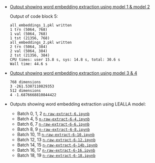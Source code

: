 
## 

- [Output showing word embedding extraction using model 1 & model 2](n-raw-optuna-12.ipynb)

  Output of code block 5:
  ```
  all_embeddings_1.pkl written
  1 trn (5064, 768)
  1 val (5064, 768)
  1 tst (21356, 768)
  all_embeddings_2.pkl written
  2 trn (5064, 384)
  2 val (5064, 384)
  2 tst (21356, 384)
  CPU times: user 15.8 s, sys: 14.8 s, total: 30.6 s
  Wall time: 44.6 s
  ```

- [Output showing word embedding extraction using model 3 & 4](neiss-cleaned-3-4.ipynb)
  ```
  768 dimensions
  3 -261.5387110829353
  512 dimensions
  4 -1.6876668810844422
  ```
- Outputs showing word embedding extraction using LEALLA model:
  - Batch 0, 1, 2 [```n-raw-extract-6.ipynb```](n-raw-extract-6.ipynb)
  - Batch 4, 5 [```n-raw-extract-6-4.ipynb```](n-raw-extract-6-4.ipynb)
  - Batch 6, 7 [```n-raw-extract-6-6.ipynb```](n-raw-extract-6-6.ipynb)
  - Batch 8, 9 [```n-raw-extract-6-8.ipynb```](n-raw-extract-6-8.ipynb)
  - Batch 10, 11 [```n-raw-extract-6-10.ipynb```](n-raw-extract-6-10.ipynb)
  - Batch 12, 13 [```n-raw-extract-6-12.ipynb```](n-raw-extract-6-12.ipynb)
  - Batch 14, 15 [```n-raw-extract-6-14b.ipynb```](n-raw-extract-6-14b.ipynb)
  - Batch 16, 17 [```n-raw-extract-6-16.ipynb```](n-raw-extract-6-16.ipynb)
  - Batch 18, 19 [```n-raw-extract-6-18.ipynb```](n-raw-extract-6-18.ipynb)
   

